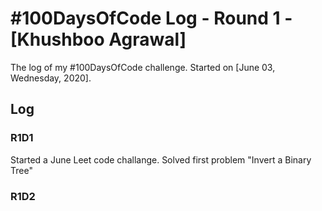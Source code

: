 # #100DaysOfCode Log - Round 1 - [Khushboo Agrawal]

The log of my #100DaysOfCode challenge. Started on [June 03, Wednesday, 2020].

## Log

### R1D1 
Started a June Leet code challange. Solved first problem "Invert a Binary Tree"

### R1D2
